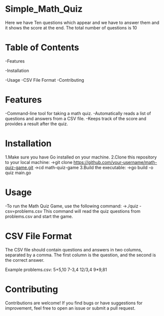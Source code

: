 # Simple_Math_Quiz
Here we have Ten questions which appear and we have to answer them and it shows the score at the end. The total number of questions is 10
# Table of Contents
-Features 

-Installation

-Usage
-CSV File Format
-Contributing

# Features
-Command-line tool for taking a math quiz.
-Automatically reads a list of questions and answers from a CSV file.
-Keeps track of the score and provides a result after the quiz.

# Installation
1.Make sure you have Go installed on your machine.
2.Clone this repository to your local machine:
     ->git clone https://github.com/your-username/math-quiz-game.git
     ->cd math-quiz-game
3.Build the executable:
     ->go build -o quiz main.go
     
# Usage 
-To run the Math Quiz Game, use the following command:
     ->./quiz -csv=problems.csv
This command will read the quiz questions from problems.csv and start the game.     

# CSV File Format
The CSV file should contain questions and answers in two columns, separated by a comma. The first column is the question, and the second is the correct answer.

Example problems.csv:
5+5,10
7-3,4
12/3,4
9*9,81

# Contributing
Contributions are welcome! If you find bugs or have suggestions for improvement, feel free to open an issue or submit a pull request.
